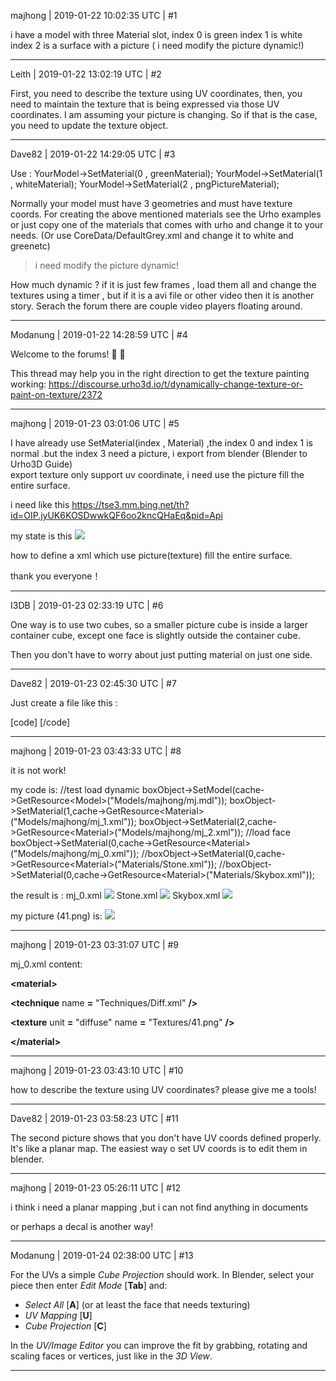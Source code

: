 majhong | 2019-01-22 10:02:35 UTC | #1

i have a model with three Material slot,
index  0  is green
index  1 is white
index  2 is a surface with a picture ( i need modify the picture dynamic!)

-------------------------

Leith | 2019-01-22 13:02:19 UTC | #2

First, you need to describe the texture using UV coordinates, then, you need to maintain the texture that is being expressed via those UV coordinates. I am assuming your picture is changing. So if that is the case, you need to update the texture object.

-------------------------

Dave82 | 2019-01-22 14:29:05 UTC | #3

Use :
YourModel->SetMaterial(0 , greenMaterial);
YourModel->SetMaterial(1 , whiteMaterial);
YourModel->SetMaterial(2 , pngPictureMaterial);

Normally your model must have 3 geometries and must have texture coords.
For creating the above mentioned materials see the Urho examples or just copy one of the materials that comes with urho and change it to your needs.
(Or use CoreData/DefaultGrey.xml and change it to white and greenetc)

>  i need modify the picture dynamic!

How much dynamic ? if it is just few frames , load them all and change the textures using a timer , but if it is a avi file or other video then it is another story. Serach the forum there are couple video players floating around.

-------------------------

Modanung | 2019-01-22 14:28:59 UTC | #4

Welcome to the forums! :confetti_ball: :slightly_smiling_face:

This thread may help you in the right direction to get the texture painting working:
https://discourse.urho3d.io/t/dynamically-change-texture-or-paint-on-texture/2372

-------------------------

majhong | 2019-01-23 03:01:06 UTC | #5

I have already use SetMaterial(index , Material) ,the index 0 and index 1 is normal .but the index 3 need a picture, i export from blender (Blender to Urho3D Guide)  
export texture only support uv coordinate, i need use the picture fill the entire surface.

i need like this
https://tse3.mm.bing.net/th?id=OIP.jyUK6KOSDwwkQF6oo2kncQHaEq&pid=Api

my state is this 
<img src='//cdck-file-uploads-global.s3.dualstack.us-west-2.amazonaws.com/standard17/uploads/urho3d/original/2X/b/b3187a35f7236b11b2cc6dfed1ed5be3874135ad.jpeg'>

how to define a xml which use picture(texture) fill the entire surface.

thank you  everyone！

-------------------------

I3DB | 2019-01-23 02:33:19 UTC | #6

One way is to use two cubes, so a smaller picture cube is inside a larger container cube, except one face is slightly outside the container cube.

Then you don't have to worry about just putting material on just one side.

-------------------------

Dave82 | 2019-01-23 02:45:30 UTC | #7

Just create a file like this : 

[code]
<material>
    <technique name="Techniques/Diff.xml" />
    <texture unit="diffuse" name="YourPath/YourTexture.png" />
</material>
[/code]

-------------------------

majhong | 2019-01-23 03:43:33 UTC | #8

it is not work!

my code is:
//test load dynamic
boxObject->SetModel(cache-&gt;GetResource&lt;Model&gt;("Models/majhong/mj.mdl"));
boxObject->SetMaterial(1,cache->GetResource&lt;Material&gt;("Models/majhong/mj_1.xml"));
boxObject->SetMaterial(2,cache->GetResource&lt;Material&gt;("Models/majhong/mj_2.xml"));
//load face
boxObject->SetMaterial(0,cache-&gt;GetResource&lt;Material&gt;("Models/majhong/mj_0.xml"));
//boxObject->SetMaterial(0,cache-&gt;GetResource&lt;Material&gt;("Materials/Stone.xml"));
//boxObject->SetMaterial(0,cache-&gt;GetResource&lt;Material&gt;("Materials/Skybox.xml"));

the result is :
mj_0.xml
<img src='//cdck-file-uploads-global.s3.dualstack.us-west-2.amazonaws.com/standard17/uploads/urho3d/original/2X/a/a57508f99fe3c6c9bc5dbe166c3db36306717a63.jpeg'>
Stone.xml
<img src='//cdck-file-uploads-global.s3.dualstack.us-west-2.amazonaws.com/standard17/uploads/urho3d/original/2X/3/324887396ffebddc65f69cd8cea630411d8c18c0.jpeg'>
Skybox.xml
<img src='//cdck-file-uploads-global.s3.dualstack.us-west-2.amazonaws.com/standard17/uploads/urho3d/original/2X/d/d87a9768e59b17e99108ea746b59cc591f14a1b4.jpeg'>

my picture (41.png) is:
<img src='//cdck-file-uploads-global.s3.dualstack.us-west-2.amazonaws.com/standard17/uploads/urho3d/original/2X/d/dde879e679468ff57a06ca4c983742b232459366.png'>

-------------------------

majhong | 2019-01-23 03:31:07 UTC | #9

mj_0.xml   content:

**&lt;material&gt;**

  **&lt;technique** name **=** "Techniques/Diff.xml" **/&gt;**

  **&lt;texture** unit **=** "diffuse" name **=** "Textures/41.png" **/&gt;**

**&lt;/material&gt;**

-------------------------

majhong | 2019-01-23 03:43:10 UTC | #10

how to describe the texture using UV coordinates?  please give me a  tools!

-------------------------

Dave82 | 2019-01-23 03:58:23 UTC | #11

The second picture shows that you don't have UV coords defined properly. It's like a planar map. The easiest way o set UV coords is to edit them in blender.

-------------------------

majhong | 2019-01-23 05:26:11 UTC | #12

i think i need a planar mapping ,but i can not find anything in  documents

or perhaps a decal is another way!

-------------------------

Modanung | 2019-01-24 02:38:00 UTC | #13

For the UVs a simple _Cube Projection_ should work. In Blender, select your piece then enter _Edit Mode_ [**Tab**] and:
- _Select All_ [**A**] (or at least the face that needs texturing)
- _UV Mapping_ [**U**]
- _Cube Projection_ [**C**]

In the _UV/Image Editor_ you can improve the fit by grabbing, rotating and scaling faces or vertices, just like in the _3D View_.

-------------------------

